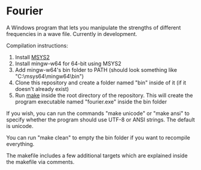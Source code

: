 # Fourier
A Windows program that lets you manipulate the strengths of different frequencies in a wave file. Currently in development.

Compilation instructions:
1. Install [MSYS2](https://www.msys2.org/)
2. Install mingw-w64 for 64-bit using MSYS2
3. Add mingw-w64's bin folder to PATH (should look something like "C:\msys64\mingw64\bin")
4. Clone this repository and create a folder named "bin" inside of it (if it doesn't already exist)
5. Run [make](https://www.gnu.org/software/make/) inside the root directory of the repository. This will create the program executable named "fourier.exe" inside the bin folder

If you wish, you can run the commands "make unicode" or "make ansi" to specify whether the program should use UTF-8 or ANSI strings. The default is unicode.

You can run "make clean" to empty the bin folder if you want to recompile everything.

The makefile includes a few additional targets which are explained inside the makefile via comments.
